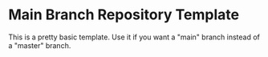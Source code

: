 # Main Branch Repository Template

This is a pretty basic template. Use it if you want a "main" branch instead of a "master" branch.
